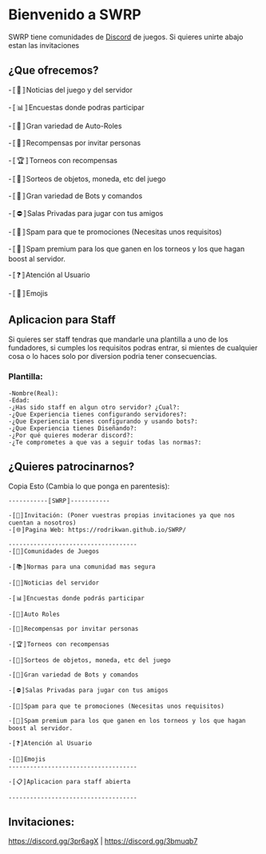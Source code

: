 # Bienvenido a SWRP
SWRP tiene comunidades de [Discord](discord.com) de juegos.
Si quieres unirte abajo estan las invitaciones

## ¿Que ofrecemos?

-〚💬〛Noticias del juego y del servidor

-〚📊〛Encuestas donde podras participar

-〚🔖〛Gran variedad de Auto-Roles

-〚🎁〛Recompensas por invitar personas

-〚🏆〛Torneos con recompensas

-〚🎉〛Sorteos de objetos, moneda, etc del juego
 
-〚🤖〛Gran variedad de Bots y comandos

-〚⛔️〛Salas Privadas para jugar con tus amigos
 
-〚📢〛Spam para que te promociones (Necesitas unos requisitos)
 
-〚💎〛Spam premium para los que ganen en los torneos y los que hagan boost al servidor.

-〚❓〛Atención al Usuario

-〚🤩〛Emojis

## Aplicacion para Staff

Si quieres ser staff tendras que mandarle una plantilla a uno de los fundadores, si cumples los requisitos podras entrar, si mientes de cualquier cosa o lo haces solo por diversion podria tener consecuencias.

### Plantilla:

```
-Nombre(Real):
-Edad:
-¿Has sido staff en algun otro servidor? ¿Cual?:
-¿Que Experiencia tienes configurando servidores?:
-¿Que Experiencia tienes configurando y usando bots?:
-¿Que Experiencia tienes Diseñando?:
-¿Por qué quieres moderar discord?:
-¿Te comprometes a que vas a seguir todas las normas?:
```

## ¿Quieres patrocinarnos?

Copia Esto (Cambia lo que ponga en parentesis):

```
-----------〚SWRP〛-----------
 
-〚📢〛Invitación: (Poner vuestras propias invitaciones ya que nos cuentan a nosotros)
-〚🌐〛Pagina Web: https://rodrikwan.github.io/SWRP/

------------------------------------
-〚💬〛Comunidades de Juegos

-〚📚〛Normas para una comunidad mas segura

-〚📰〛Noticias del servidor

-〚📊〛Encuestas donde podrás participar

-〚🔖〛Auto Roles

-〚🎁〛Recompensas por invitar personas

-〚🏆〛Torneos con recompensas

-〚🎉〛Sorteos de objetos, moneda, etc del juego
 
-〚🤖〛Gran variedad de Bots y comandos

-〚⛔️〛Salas Privadas para jugar con tus amigos
 
-〚📢〛Spam para que te promociones (Necesitas unos requisitos)
 
-〚💎〛Spam premium para los que ganen en los torneos y los que hagan boost al servidor.

-〚❓〛Atención al Usuario

-〚🤩〛Emojis
------------------------------------

-〚📋〛Aplicacion para staff abierta

------------------------------------
```

## Invitaciones:

https://discord.gg/3pr6agX | https://discord.gg/3bmuqb7
